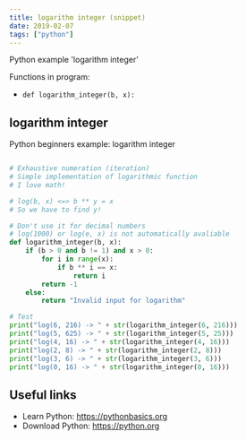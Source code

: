 ```yaml
---
title: logarithm integer (snippet)
date: 2019-02-07
tags: ["python"]
---
```

Python example 'logarithm integer'

Functions in program: 
* `def logarithm_integer(b, x):`

## logarithm integer

Python beginners example: logarithm integer

```python

# Exhaustive numeration (iteration)
# Simple implementation of logarithmic function
# I love math!

# log(b, x) <=> b ** y = x
# So we have to find y!

# Don't use it for decimal numbers
# log(1000) or log(e, x) is not automatically avaliable
def logarithm_integer(b, x):
	if (b > 0 and b != 1) and x > 0:
		for i in range(x):
			if b ** i == x:
				return i 
		return -1
	else:
		return "Invalid input for logarithm"

# Test
print("log(6, 216) -> " + str(logarithm_integer(6, 216)))
print("log(5, 625) -> " + str(logarithm_integer(5, 25)))
print("log(4, 16) -> " + str(logarithm_integer(4, 16)))
print("log(2, 8) -> " + str(logarithm_integer(2, 8)))
print("log(3, 6) -> " + str(logarithm_integer(3, 6)))
print("log(0, 16) -> " + str(logarithm_integer(0, 16)))


```

## Useful links

- Learn Python: https://pythonbasics.org
- Download Python: https://python.org
